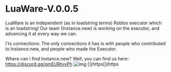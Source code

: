 # LuaWare-V.0.0.5
LuaWare is an independent (as in loadstring terms) Roblox executor which is an loadstring! Our team (Instance.new) is working on the executor, and advancing it at every way we can.

I'ts connections:
The only connections it has is with people who contributed to Instance.new, and people who made the Executor.

Where can i find Instance.new?
Well, you can find us here: https://discord.gg/pmEURtvvPh
![img](https://cdn.discordapp.com/attachments/1405701063302058157/1405701398380810301/Screenshot_20250815_021024_Roblox.png?ex=689fc8f2&is=689e7772&hm=e2ea655ef9f9cf2b9d219bb3480a07bc131eaca76e8715a57ef278e8304037a0&)
[](https[](https
